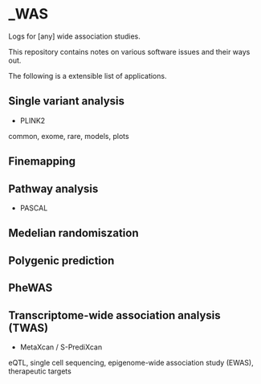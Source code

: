 # _WAS

Logs for [any] wide association studies.

This repository contains notes on various software issues and their ways out.

The following is a extensible list of applications.

## Single variant analysis

* PLINK2

common, exome, rare, models, plots

## Finemapping

## Pathway analysis

* PASCAL

## Medelian randomiszation

## Polygenic prediction

## PheWAS

## Transcriptome-wide association analysis (TWAS)

* MetaXcan / S-PrediXcan

eQTL, single cell sequencing, epigenome-wide association study (EWAS), therapeutic targets
